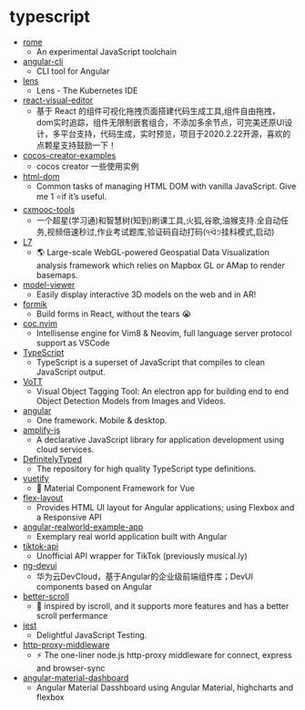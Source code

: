# typescript
- [rome](https://github.com/facebookexperimental/rome)
  - An experimental JavaScript toolchain
- [angular-cli](https://github.com/angular/angular-cli)
  - CLI tool for Angular
- [lens](https://github.com/lensapp/lens)
  - Lens - The Kubernetes IDE
- [react-visual-editor](https://github.com/anye931123/react-visual-editor)
  - 基于 React 的组件可视化拖拽页面搭建代码生成工具,组件自由拖拽，dom实时追踪，组件无限制嵌套组合，不添加多余节点，可完美还原UI设计，多平台支持，代码生成，实时预览，项目于2020.2.22开源，喜欢的点颗星支持鼓励一下！
- [cocos-creator-examples](https://github.com/baiyuwubing/cocos-creator-examples)
  - cocos creator 一些使用实例
- [html-dom](https://github.com/phuoc-ng/html-dom)
  - Common tasks of managing HTML DOM with vanilla JavaScript. Give me 1 ⭐if it’s useful.
- [cxmooc-tools](https://github.com/CodFrm/cxmooc-tools)
  - 一个超星(学习通)和智慧树(知到)刷课工具,火狐,谷歌,油猴支持.全自动任务,视频倍速秒过,作业考试题库,验证码自动打码(੧ᐛ੭挂科模式,启动)
- [L7](https://github.com/antvis/L7)
  - 🌎 Large-scale WebGL-powered Geospatial Data Visualization analysis framework which relies on Mapbox GL or AMap to render basemaps.
- [model-viewer](https://github.com/google/model-viewer)
  - Easily display interactive 3D models on the web and in AR!
- [formik](https://github.com/jaredpalmer/formik)
  - Build forms in React, without the tears 😭
- [coc.nvim](https://github.com/neoclide/coc.nvim)
  - Intellisense engine for Vim8 & Neovim, full language server protocol support as VSCode
- [TypeScript](https://github.com/microsoft/TypeScript)
  - TypeScript is a superset of JavaScript that compiles to clean JavaScript output.
- [VoTT](https://github.com/microsoft/VoTT)
  - Visual Object Tagging Tool: An electron app for building end to end Object Detection Models from Images and Videos.
- [angular](https://github.com/angular/angular)
  - One framework. Mobile & desktop.
- [amplify-js](https://github.com/aws-amplify/amplify-js)
  - A declarative JavaScript library for application development using cloud services.
- [DefinitelyTyped](https://github.com/DefinitelyTyped/DefinitelyTyped)
  - The repository for high quality TypeScript type definitions.
- [vuetify](https://github.com/vuetifyjs/vuetify)
  - 🐉 Material Component Framework for Vue
- [flex-layout](https://github.com/angular/flex-layout)
  - Provides HTML UI layout for Angular applications; using Flexbox and a Responsive API
- [angular-realworld-example-app](https://github.com/gothinkster/angular-realworld-example-app)
  - Exemplary real world application built with Angular
- [tiktok-api](https://github.com/szdc/tiktok-api)
  - Unofficial API wrapper for TikTok (previously musical.ly)
- [ng-devui](https://github.com/DevCloudFE/ng-devui)
  - 华为云DevCloud，基于Angular的企业级前端组件库；DevUI components based on Angular
- [better-scroll](https://github.com/ustbhuangyi/better-scroll)
  - 📜 inspired by iscroll, and it supports more features and has a better scroll perfermance
- [jest](https://github.com/facebook/jest)
  - Delightful JavaScript Testing.
- [http-proxy-middleware](https://github.com/chimurai/http-proxy-middleware)
  - ⚡️ The one-liner node.js http-proxy middleware for connect, express and browser-sync
- [angular-material-dashboard](https://github.com/bloodymind/angular-material-dashboard)
  - Angular Material Dasshboard using Angular Material, highcharts and flexbox

